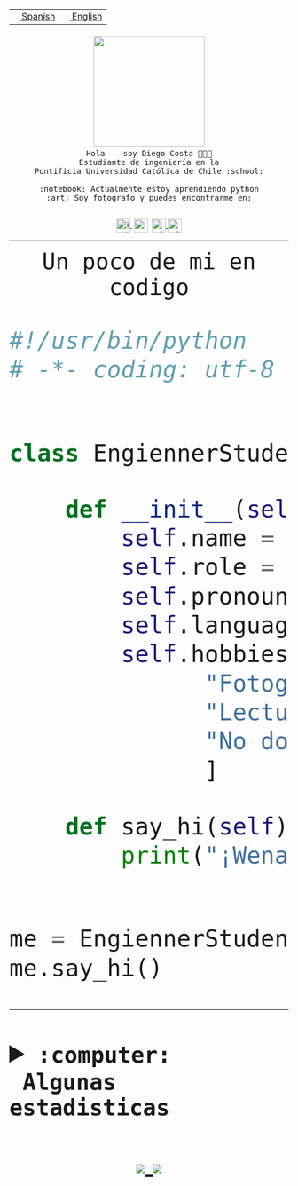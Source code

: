 <table border="0"  align="right">
 <tr><td><a href="README.md"><img src="https://upload.wikimedia.org/wikipedia/commons/thumb/8/89/Bandera_de_Espa%C3%B1a.svg/1200px-Bandera_de_Espa%C3%B1a.svg.png" height="10"> Spanish</a></td>
 <td><a href="README.en.md"><img src="https://upload.wikimedia.org/wikipedia/commons/a/a4/Flag_of_the_United_States.svg" height="10"> English</a></td></tr>
</table><br><br><br>


<p align="center">
  <img src="https://github.com/diegocostares/diegocostares/blob/main/Images/aaa2.gif?raw=true" width="200px">
  <br><samp>
    Hola <img src="https://media.giphy.com/media/hvRJCLFzcasrR4ia7z/giphy.gif" width="16px"> soy Diego Costa 👨🏻‍💻<br>
    Estudiante de ingeniería en la <br>
    Pontificia Universidad Católica de Chile :school:<br>
  <br>
    :notebook: Actualmente estoy aprendiendo python <br>
    :art: Soy fotografo y puedes encontrarme en: <br>
  <br></samp>
  
</p>

<p align="center">
   <a href="https://instagram.com/diegocosta_no" target="blank">
    <img 
    align="center" src="https://cdn.jsdelivr.net/npm/simple-icons@3.0.1/icons/instagram.svg" alt="instagram" height="25px" width="25px" />
  </a>
  <a style="border: 3px solid; color: white;"href="https://t.me/diegocosta_no" target="blank">
  <img
  align="center" alt="Telegram" width="25px" src="https://icons-for-free.com/iconfiles/png/512/Telegram-1324888767380505522.png" />
</a>
<a href="https://api.whatsapp.com/send?phone=56971897835&text=Hola!" target="blank">
  <img
  align="center" alt="wtsp" width="25px" src="https://img.icons8.com/pastel-glyph/2x/whatsapp--v2.png" />
</a>
<a href="https://www.linkedin.com/in/diego-costa-786249213/" target="blank">
  <img
  align="center" alt="wtsp" width="25px" src="https://img.icons8.com/metro/452/linkedin.png" />
</a>

  </a>
</p>

---


<p align="center"><font size="25"><samp>Un poco de mi en codigo</samp></front></p>


```python
#!/usr/bin/python
# -*- coding: utf-8 -*-


class EngiennerStudent:

    def __init__(self):
        self.name = "Diego Costa"
        self.role = "Estudiante"
        self.pronouns = "he/him"
        self.language_spoken = ["es_CL", "en_US"]
        self.hobbies = [
              "Fotografia",
              "Lectura",
              "No dormir",
              ]

    def say_hi(self):
        print("¡Wena mundo!")


me = EngiennerStudent()
me.say_hi()
```
---
<details>
  <summary><b><samp>:computer: &nbsp;Algunas estadisticas</samp></b></summary>
  <br/></p>

<!--START_SECTION:waka-->
![Code Time](http://img.shields.io/badge/Code%20Time-469%20hrs%2025%20mins-blue)

**Soy nocturno 🦉** 

```text
🌞 Mañana     6 commits      ░░░░░░░░░░░░░░░░░░░░░░░░░   2.06% 
🌆 Día        107 commits    █████████░░░░░░░░░░░░░░░░   36.77% 
🌃 Tarde      86 commits     ███████░░░░░░░░░░░░░░░░░░   29.55% 
🌙 Noche      92 commits     ████████░░░░░░░░░░░░░░░░░   31.62%

```
📅 **Soy más productivo los Miércoles** 

```text
Lunes        25 commits     ██░░░░░░░░░░░░░░░░░░░░░░░   8.59% 
Martes       30 commits     ██░░░░░░░░░░░░░░░░░░░░░░░   10.31% 
Miércoles    110 commits    █████████░░░░░░░░░░░░░░░░   37.8% 
Jueves       25 commits     ██░░░░░░░░░░░░░░░░░░░░░░░   8.59% 
Viernes      9 commits      ░░░░░░░░░░░░░░░░░░░░░░░░░   3.09% 
Sábado       40 commits     ███░░░░░░░░░░░░░░░░░░░░░░   13.75% 
Domingo      52 commits     ████░░░░░░░░░░░░░░░░░░░░░   17.87%

```


📊 **Esta semana me dediqué a** 

```text
🐱‍💻 Proyectos: 
SHAREGO-G54              4 hrs 5 mins        ███████░░░░░░░░░░░░░░░░░░   29.88% 
private                  3 hrs 9 mins        █████░░░░░░░░░░░░░░░░░░░░   23.1% 
DiegoDelpiano            52 mins             █░░░░░░░░░░░░░░░░░░░░░░░░   6.42% 
BenjaminSotoG            50 mins             █░░░░░░░░░░░░░░░░░░░░░░░░   6.17% 
G74_BDD                  35 mins             █░░░░░░░░░░░░░░░░░░░░░░░░   4.29%

```


 Last Updated on 17/05/2022 14:27:02 UTC
<!--END_SECTION:waka-->
  
  

 <p align="center"> <img src="https://github-readme-stats.vercel.app/api?username=diegocostares&show_icons=true&theme=ayu-mirage" alt="abhisheknaiidu" /></p>
 
</details>

<p align=center>
  <a href="https://github.com/diegocostares">
    <img src="https://badges.pufler.dev/visits/diegocostares/diegocostares?style=flat-square&color=black&logo=github">
  </a>
  <a href="https://github.com/diegocostares?tab=repositories">
    <img src="https://badges.pufler.dev/repos/diegocostares?style=flat-square&color=black&logo=github">
  </a>
</p>
